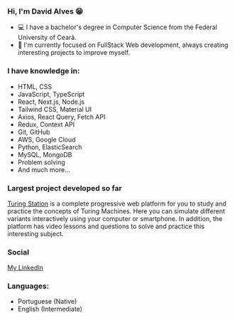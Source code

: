 ### Hi, I'm David Alves 😁

- 💻 I have a bachelor's degree in Computer Science from the Federal University of Ceará. 
- 🧐 I'm currently focused on FullStack Web development, always creating interesting projects to improve myself.

### I have knowledge in:
- HTML, CSS
- JavaScript, TypeScript
- React, Next.js, Node.js
- Tailwind CSS, Material UI
- Axios, React Query, Fetch API
- Redux, Context API
- Git, GitHub
- AWS, Google Cloud
- Python, ElasticSearch
- MySQL, MongoDB
- Problem solving
- And much more...

### Largest project developed so far
<a href="https://github.com/dev-david-alves/turing-station" target="_blank">Turing Station</a> is a complete progressive web platform for you to study and practice the concepts of Turing Machines. Here you can simulate different variants interactively using your computer or smartphone. In addition, the platform has video lessons and questions to solve and practice this interesting subject.

### Social
<a href="https://www.linkedin.com/in/dev-david-alves/?locale=en_US" target="_blank">My LinkedIn</a>

### Languages:
- Portuguese (Native)
- English (Intermediate)
